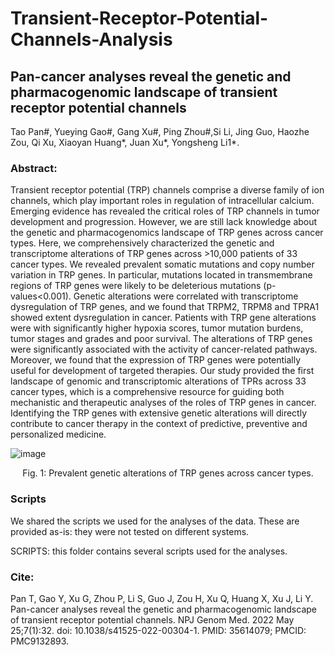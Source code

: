 # Transient-Receptor-Potential-Channels-Analysis

## Pan-cancer analyses reveal the genetic and pharmacogenomic landscape of transient receptor potential channels

Tao Pan#, Yueying Gao#, Gang Xu#, Ping Zhou#,Si Li, Jing Guo, Haozhe Zou, Qi Xu, Xiaoyan Huang*, Juan Xu*, Yongsheng Li1*.

### Abstract: 
Transient receptor potential (TRP) channels comprise a diverse family of ion channels, which play important roles in regulation of intracellular calcium. Emerging evidence has revealed the critical roles of TRP channels in tumor development and progression. However, we are still lack knowledge about the genetic and pharmacogenomics landscape of TRP genes across cancer types. Here, we comprehensively characterized the genetic and transcriptome alterations of TRP genes across >10,000 patients of 33 cancer types. We revealed prevalent somatic mutations and copy number variation in TRP genes. In particular, mutations located in transmembrane regions of TRP genes were likely to be deleterious mutations (p-values<0.001). Genetic alterations were correlated with transcriptome dysregulation of TRP genes, and we found that TRPM2, TRPM8 and TPRA1 showed extent dysregulation in cancer. Patients with TRP gene alterations were with significantly higher hypoxia scores, tumor mutation burdens, tumor stages and grades and poor survival. The alterations of TRP genes were significantly associated with the activity of cancer-related pathways. Moreover, we found that the expression of TRP genes were potentially useful for development of targeted therapies. Our study provided the first landscape of genomic and transcriptomic alterations of TPRs across 33 cancer types, which is a comprehensive resource for guiding both mechanistic and therapeutic analyses of the roles of TRP genes in cancer. Identifying the TRP genes with extensive genetic alterations will directly contribute to cancer therapy in the context of predictive, preventive and personalized medicine.

![image](https://www.ncbi.nlm.nih.gov/pmc/articles/instance/9132893/bin/41525_2022_304_Fig1_HTML.jpg)
<p align="center">Fig. 1: Prevalent genetic alterations of TRP genes across cancer types.</p>

### Scripts
We shared the scripts we used for the analyses of the data. These are provided as-is: they were not tested on different systems.

SCRIPTS: this folder contains several scripts used for the analyses.

### Cite:

Pan T, Gao Y, Xu G, Zhou P, Li S, Guo J, Zou H, Xu Q, Huang X, Xu J, Li Y. Pan-cancer analyses reveal the genetic and pharmacogenomic landscape of transient receptor potential channels. NPJ Genom Med. 2022 May 25;7(1):32. doi: 10.1038/s41525-022-00304-1. PMID: 35614079; PMCID: PMC9132893.

